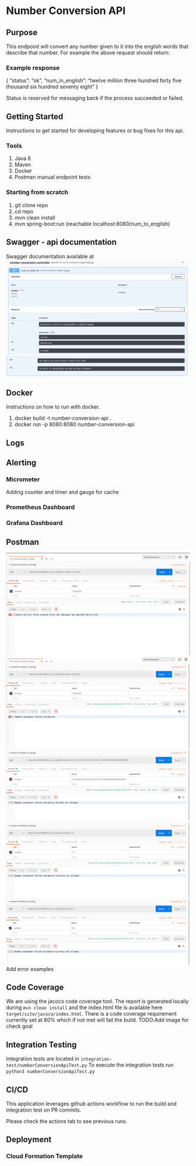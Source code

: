 # Number Conversion API

## Purpose
This endpoint will convert any number given to it into the english words that describe that number. For example the above request should return:


### Example response
{
    “status”: “ok”,
    “num_in_english”: “twelve million three hundred forty five thousand six hundred seventy eight” 
}

Status is reserved for messaging back if the process succeeded or failed.


## Getting Started 
Instructions to get started for developing features or bug fixes for this api.

### Tools
1. Java 8
3. Maven
4. Docker
5. Postman manual endpoint tests

### Starting from scratch
1. git clone repo
2. cd repo
3. mvn clean install
4. mvn spring-boot:run (reachable localhost:8080/num_to_english)

## Swagger - api documentation
Swagger documentation available at 
![Swagger UI Image 1](imgs/swagger-1.png?raw=true "Title")
![Swagger UI Image 2](imgs/swagger-2.png?raw=true "Title")
## Docker
Instructions on how to run with docker.

1. docker build -t number-conversion-api .
2. docker run -p 8080:8080 number-conversion-api

## Logs

## Alerting

### Micrometer
Adding counter and timer and gauge for cache
### Prometheus Dashboard

### Grafana Dashboard

## Postman
![postman success](imgs/postman-success.png?raw=true "Title")
![postman error](imgs/postman-error.png?raw=true "Title")
![postman error](imgs/postman-error-decimal.png?raw=true "Title")
![postman error](imgs/postman-error-fraction.png?raw=true "Title")
![postman error](imgs/postman-error-currency.png?raw=true "Title")
Add error examples

## Code Coverage
We are using the jacoco code coverage tool.  The report is generated locally during `mvn clean install` and the index.html file is available here `target/site/jacoco/index.html`.
There is a code coverage requirement currently set at 80% which if not met will fail the build.
TODO:Add image for check goal
## Integration Testing
Integration tests are located in `integration-test/numberConversionApiTest.py`
To execute the integration tests run `python3 numberConversionApiTest.py`

## CI/CD
This application leverages github actions workflow to run the build and integration test on PR commits.

Please check the actions tab to see previous runs.

## Deployment

### Cloud Formation Template